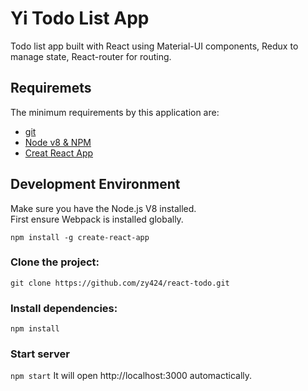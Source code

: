 # Yi Todo List App 

Todo list app built with React using Material-UI components, Redux to manage state, React-router for routing.


## Requiremets

The minimum requirements by this application are:
- [git](https://git-scm.com/downloads)
- [Node v8 & NPM](https://nodejs.org/en/)
- [Creat React App](https://github.com/facebook/create-react-app)

## Development Environment

Make sure you have the Node.js V8 installed.<br>
First ensure Webpack is installed globally.<br>

`npm install -g create-react-app`


### Clone the project:

`git clone https://github.com/zy424/react-todo.git`

### Install dependencies:

`npm install`

### Start server

`npm start`
It will open http://localhost:3000 automactically.
